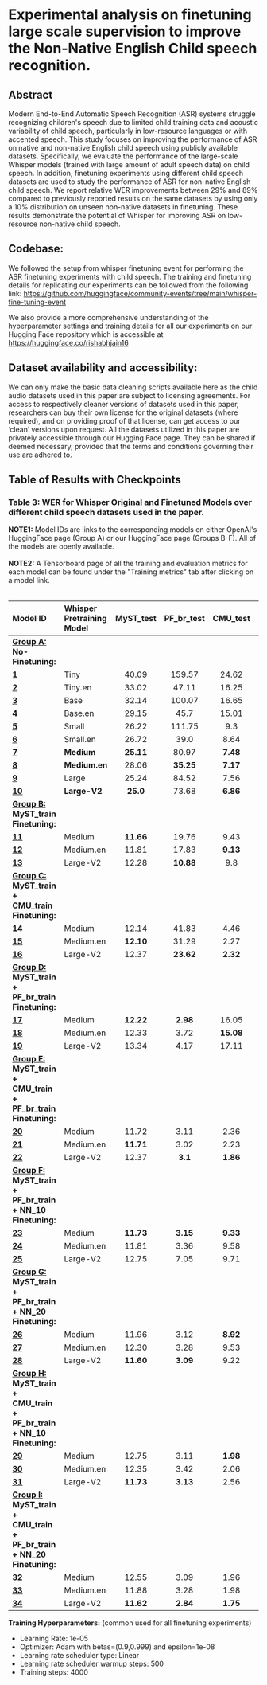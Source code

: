 # Experimental analysis on finetuning large scale supervision to improve the Non-Native English Child speech recognition.

## Abstract

Modern End-to-End Automatic Speech Recognition (ASR) systems struggle recognizing children's speech due to limited child training data and acoustic variability of child speech, particularly in low-resource languages or with accented speech. This study focuses on improving the performance of ASR on native and non-native English child speech using publicly available datasets. Specifically, we evaluate the performance of the large-scale Whisper models (trained with large amount of adult speech data) on child speech. In addition, finetuning experiments using different child speech datasets are used to study the performance of ASR for non-native English child speech. We report relative WER improvements between 29% and 89% compared to previously reported results on the same datasets by using only a 10% distribution on unseen non-native datasets in finetuning. These results demonstrate the potential of Whisper for improving ASR on low-resource non-native child speech.

## Codebase:
We followed the setup from whisper finetuning event for performing the ASR finetuning experiments with child speech. The training and finetuning details for replicating our experiments can be followed from the following link: 
https://github.com/huggingface/community-events/tree/main/whisper-fine-tuning-event

We also provide a more comprehensive understanding of the hyperparameter settings and training details for all our experiments on our Hugging Face repository which is accessible at https://huggingface.co/rishabhjain16 

## Dataset availability and accessibility:
We can only make the basic data cleaning scripts available here as the child audio datasets used in this paper are subject to licensing agreements. For access to respectively cleaner versions of datasets used in this paper, researchers can buy their own license for the original datasets (where required), and on providing proof of that license, can get access to our ‘clean’ versions upon request. All the datasets utilized in this paper are privately accessible through our Hugging Face page. They can be shared if deemed necessary, provided that the terms and conditions governing their use are adhered to.

## Table of Results with Checkpoints

### Table 3: WER for Whisper Original and Finetuned Models over different child speech datasets used in the paper.

**NOTE1:** Model IDs are links to the corresponding models on either OpenAI's HuggingFace page (Group A) or our HuggingFace page (Groups B-F). All of the models are openly available.<br /><br />
**NOTE2:** A Tensorboard page of all the training and evaluation metrics for each model can be found under the "Training metrics" tab after clicking on a model link.<br /><br />

| **Model ID**   | **Whisper Pretraining Model** | **MyST_test** | **PF_br_test** | **CMU_test** | **PF_sw_test** | **PF_ge_test** | **PF_it_test** | **SO_test** | **Dev_clean** |
| :---    | :------ | :------: | :------: | :------: | :------: | :------: | :------: | :------: | :------: |
| **<ins>Group A:</ins> No-Finetuning:** |
| [**1**](https://huggingface.co/openai/whisper-tiny) | Tiny | 40.09 | 159.57 | 24.62 | 55.32 | 103.68 | 70.57 | 64.83 | 10.85 |
| [**2**](https://huggingface.co/openai/whisper-tiny.en) | Tiny.en | 33.02 | 47.11 | 16.25 | 45.23 | 89.8 | 47.22 | 51.28 | 8.62 |
| [**3**](https://huggingface.co/openai/whisper-base) | Base | 32.14 | 100.07 | 16.65 | 53.88 | 126.84 | 50.29 | 60.39 | 8.14 |
| [**4**](https://huggingface.co/openai/whisper-base.en) | Base.en | 29.15 | 45.7 | 15.01 | 37.29 | 93.77 | 46.84 | 38.47 | 7.18 |
| [**5**](https://huggingface.co/openai/whisper-small) | Small | 26.22 | 111.75 | 9.3 | 60.81 | 86.72 | 44.09 | 36.19 | 6.43 |
| [**6**](https://huggingface.co/openai/whisper-small.en) | Small.en | 26.72 | 39.0 | 8.64 | 32.26 | **71.04** | 33.38 | 30.33 | 6.06 |
| [**7**](https://huggingface.co/openai/whisper-medium) | **Medium** | **25.11** | 80.97 | **7.48** | 35.07 | 105.82 | **45.65** | 37.0 | **5.58** |
| [**8**](https://huggingface.co/openai/whisper-medium.en) | **Medium.en** | 28.06 | **35.25** | **7.17** | **27.91**  | **80.4** | **25.94** | **25.29** | 6.20 |
| [**9**](https://huggingface.co/openai/whisper-large) | Large | 25.24 | 84.52 | 7.56 | 33.09 | 79.14 | 51.82 | 37.25 | 5.53 |
| [**10**](https://huggingface.co/openai/whisper-large-v2) | **Large-V2** | **25.0** | 73.68 | **6.86** | **29.99** | **77.56** | **34.97** | **29.39** | **5.4** |
| **<ins>Group B:</ins> MyST_train Finetuning:** |
| [**11**](https://huggingface.co/rishabhjain16/whisper_medium_to_myst55h) | Medium | **11.66** | 19.76 | 9.43 | 34.18 | **62.4** | 24.53 | 24.89 | 5.62 |
| [**12**](https://huggingface.co/rishabhjain16/whisper_medium_en_to_myst55h) | Medium.en | 11.81 | 17.83 | **9.13** | **23.63** | 76.84 | 19.99 | 25.45 | 6.48 |
| [**13**](https://huggingface.co/rishabhjain16/whisper_large_v2_to_myst55h) | Large-V2 | 12.28 | **10.88** | 9.8 | 25.56 | 65.58 | **23.48** | **25.05** | **4.82** |
| **<ins>Group C:</ins> MyST_train + CMU_train Finetuning:** |
| [**14**](https://huggingface.co/rishabhjain16/whisper_medium_to_myst_cmu) | Medium | 12.14 | 41.83 | 4.46 | 158.75 | 113.07 | 125.05 | 33.24 | 6.10 |
| [**15**](https://huggingface.co/rishabhjain16/whisper_medium_en_to_myst_cmu) | Medium.en | **12.10** | 31.29 | 2.27 | 138.95 | 125.37 | 77.38 | 33.32 | 6.13 |
| [**16**](https://huggingface.co/rishabhjain16/whisper_large_v2_to_myst_cmu) | Large-V2 | 12.37 | **23.62** | **2.32** | 184.24 | 211.01 | 180.79 | 48.34 | **4.81** |
| **<ins>Group D:</ins> MyST_train + PF_br_train Finetuning:** |
| [**17**](https://huggingface.co/rishabhjain16/whisper_medium_to_myst_pf) | Medium | **12.22** | **2.98** | 16.05 | **16.52** | **51.53** | 14.08 | **22.80** | 5.40 |
| [**18**](https://huggingface.co/rishabhjain16/whisper_medium_en_to_myst_pf) | Medium.en | 12.33 | 3.72 | **15.08** | 17.48 | 59.94 | **13.95** | 23.41 | **4.88** |
| [**19**](https://huggingface.co/rishabhjain16/whisper_large_v2_to_myst_pf) | Large-V2 | 13.34 | 4.17 | 17.11 | 26.55 | 58.37 | 20.24 | 24.94 | 4.97 |
| **<ins>Group E:</ins> MyST_train + CMU_train + PF_br_train Finetuning:** |
| [**20**](https://huggingface.co/rishabhjain16/whisper_medium_to_myst_cmu_pf) | Medium | 11.72 | 3.11 | 2.36 | 23.94 | 86.13 | 16.72 | 27.88 | 5.62 |
| [**21**](https://huggingface.co/rishabhjain16/whisper_medium_en_to_myst_cmu_pf) | Medium.en | **11.71** | 3.02 | 2.23 | 21.65 | **68.1** | **15.87** | **26.43** | 5.57 |
| [**22**](https://huggingface.co/rishabhjain16/whisper_large_v2_to_myst_cmu_pf) | Large-V2 | 12.37 | **3.1** | **1.86** | 43.34 | 71.18 | 56.29 | 32.99 | **4.75** |
| **<ins>Group F:</ins> MyST_train + PF_br_train + NN_10 Finetuning:** |
| [**23**](https://huggingface.co/rishabhjain16/whisper_medium_to_myst_pf_ot50) | Medium | **11.73** | **3.15** | **9.33** | 9.12 | 34.59 | **5.10** | **16.02** | 5.33 |
| [**24**](https://huggingface.co/rishabhjain16/whisper_medium_en_to_myst_pf_ot50) | Medium.en | 11.81 | 3.36 | 9.58 | 10.37 | 35.27 | 6.22 | 17.04 | **4.95** |
| [**25**](https://huggingface.co/rishabhjain16/whisper_large_v2_to_myst_pf_ot50) | Large-V2 | 12.75 | 7.05 | 9.71 | **8.39** | **33.48** | 5.63 | 16.67 | 5.09 |
| **<ins>Group G:</ins> MyST_train + PF_br_train + NN_20 Finetuning:** |
| [**26**](https://huggingface.co/rishabhjain16/whisper_medium_to_myst_pf_ot100) | Medium | 11.96 | 3.12 | **8.92** | 7.74 | 36.21 | 4.16 | 14.40 | 5.39 |
| [**27**](https://huggingface.co/rishabhjain16/whisper_medium_en_to_myst_pf_ot100) | Medium.en | 12.30 | 3.28 | 9.53 | 8.94 | 34.78 | 4.42 | 14.87 | 5.01 |
| [**28**](https://huggingface.co/rishabhjain16/whisper_large_v2_to_myst_pf_ot100) | Large-V2 | **11.60** | **3.09** | 9.22 | **7.24** | **31.46** | **3.98** | **13.83** | **4.47** |
| **<ins>Group H:</ins> MyST_train + CMU_train + PF_br_train + NN_10 Finetuning:** |
| [**29**](https://huggingface.co/rishabhjain16/whisper_medium_to_myst_cmu_pf_ot50) | Medium | 12.75 | 3.11 | **1.98** | **8.99** | 36.67 | **5.14** | **16.09** | 6.09 |
| [**30**](https://huggingface.co/rishabhjain16/whisper_medium_en_to_myst_cmu_pf_ot50) | Medium.en | 12.35 | 3.42 | 2.06 | 9.04 | 35.92 | 5.84 | 17.55 | 5.28 |
| [**31**](https://huggingface.co/rishabhjain16/whisper_large_v2_to_myst_cmu_pf_ot50) | Large-V2 | **11.73** | **3.13** | 2.56 | 9.67 | **35.05** | 5.51 | 15.83 | **4.69** |
| **<ins>Group I:</ins> MyST_train + CMU_train + PF_br_train + NN_20 Finetuning:** |
| [**32**](https://huggingface.co/rishabhjain16/whisper_medium_to_myst_cmu_pf_ot100) | Medium | 12.55 | 3.09 | 1.96 | **7.66** | 34.77 | **4.11** | **14.31** | 6.06 |
| [**33**](https://huggingface.co/rishabhjain16/whisper_medium_en_to_myst_cmu_pf_ot100) | Medium.en | 11.88 | 3.28 | 1.98 | 8.16 | 34.99 | 4.65 | 15.87 | 5.15 |
| [**34**](https://huggingface.co/rishabhjain16/whisper_large_v2_to_myst_cmu_pf_ot100) | Large-V2 | **11.62** | **2.84** | **1.75** | 8.36 | **34.26** | 4.4 | 14.52 | **4.53** |


**Training Hyperparameters:** (common used for all finetuning experiments)
- Learning Rate: 1e-05
- Optimizer: Adam with betas=(0.9,0.999) and epsilon=1e-08
- Learning rate scheduler type: Linear
- Learning rate scheduler warmup steps: 500
- Training steps: 4000
